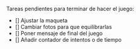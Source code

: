 Tareas pendientes para terminar de hacer el juego:

- [] Ajustar la maqueta
- [] Cambiar fotos para que equilibrarlas
- [] Poner mensaje de final del juego
- [] Añadir contador de intentos o de tiempo